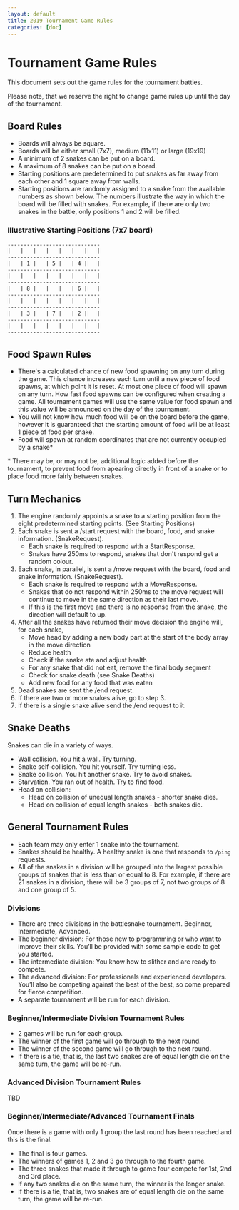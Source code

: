 ```yaml
---
layout: default
title: 2019 Tournament Game Rules
categories: [doc]
---
```


# Tournament Game Rules

This document sets out the game rules for the tournament battles.

Please note, that we reserve the right to change game rules up until the day of the tournament.

## Board Rules

- Boards will always be square.
- Boards will be either small (7x7), medium (11x11) or large (19x19)
- A minimum of 2 snakes can be put on a board.
- A maximum of 8 snakes can be put on a board.
- Starting positions are predetermined to put snakes as far away from each other and 1 square away from walls.
- Starting positions are randomly assigned to a snake from the available numbers as shown below.  The numbers illustrate the way in which the board will be filled with snakes.  For example, if there are only two snakes in the battle, only positions 1 and 2 will be filled.

### Illustrative Starting Positions (7x7 board)

```
-----------------------------
|   |   |   |   |   |   |   |
-----------------------------
|   | 1 |   | 5 |   | 4 |   |
-----------------------------
|   |   |   |   |   |   |   |
-----------------------------
|   | 8 |   |   |   | 6 |   |
-----------------------------
|   |   |   |   |   |   |   |
-----------------------------
|   | 3 |   | 7 |   | 2 |   |
-----------------------------
|   |   |   |   |   |   |   |
-----------------------------
```

## Food Spawn Rules

- There's a calculated chance of new food spawning on any turn during the game.  This chance increases each turn until a new piece of food spawns, at which point it is reset. At most one piece of food will spawn on any turn.  How fast food spawns can be configured when creating a game.  All tournament games will use the same value for food spawn and this value will be announced on the day of the tournament.
- You will not know how much food will be on the board before the game, however it is guaranteed that the starting amount of food will be at least 1 piece of food per snake.
- Food will spawn at random coordinates that are not currently occupied by a snake*

\* There may be, or may not be, additional logic added before the tournament, to prevent food from apearing directly in front of a snake or to place food more fairly between snakes.

## Turn Mechanics

1. The engine randomly appoints a snake to a starting position from the eight predetermined starting points.  (See Starting Positions)
1. Each snake is sent a /start request with the board, food, and snake information. (SnakeRequest).
   - Each snake is required to respond with a StartResponse.
   - Snakes have 250ms to respond, snakes that don't respond get a random colour.
1. Each snake, in parallel, is sent a /move request with the board, food and snake information. (SnakeRequest).
   - Each snake is required to respond with a MoveResponse.
   - Snakes that do not respond within 250ms to the move request will continue to move in the same direction as their last move.
   - If this is the first move and there is no response from the snake, the direction will default to up.
1. After all the snakes have returned their move decision the engine will, for each snake,
   - Move head by adding a new body part at the start of the body array in the move direction
   - Reduce health
   - Check if the snake ate and adjust health
   - For any snake that did not eat, remove the final body segment
   - Check for snake death (see Snake Deaths)
   - Add new food for any food that was eaten
1. Dead snakes are sent the /end request.
1. If there are two or more snakes alive, go to step 3.
1. If there is a single snake alive send the /end request to it.

## Snake Deaths

Snakes can die in a variety of ways.

- Wall collision. You hit a wall.  Try turning.
- Snake self-collision. You hit yourself. Try turning less.
- Snake collision. You hit another snake.  Try to avoid snakes.
- Starvation.  You ran out of health.  Try to find food.
- Head on collision:
  - Head on collision of unequal length snakes - shorter snake dies.
  - Head on collision of equal length snakes - both snakes die.

## General Tournament Rules

- Each team may only enter 1 snake into the tournament.
- Snakes should be healthy.  A healthy snake is one that responds to `/ping` requests.
- All of the snakes in a division will be grouped into the largest possible groups of snakes that is less than or equal to 8. For example, if there are 21 snakes in a division, there will be 3 groups of 7, not two groups of 8 and one group of 5.

### Divisions

- There are three divisions in the battlesnake tournament.  Beginner, Intermediate, Advanced.
- The beginner division: For those new to programming or who want to improve their skills. You’ll be provided with some sample code to get you started.
- The intermediate division: You know how to slither and are ready to compete.
- The advanced division: For professionals and experienced developers. You’ll also be competing against the best of the best, so come prepared for fierce competition.
- A separate tournament will be run for each division.

### Beginner/Intermediate Division Tournament Rules

- 2 games will be run for each group.
- The winner of the first game will go through to the next round.
- The winner of the second game will go through to the next round.
- If there is a tie, that is, the last two snakes are of equal length die on the same turn, the game will be re-run.

### Advanced Division Tournament Rules

TBD

### Beginner/Intermediate/Advanced Tournament Finals

Once there is a game with only 1 group the last round has been reached and this is the final.

- The final is four games.
- The winners of games 1, 2 and 3 go through to the fourth game.
- The three snakes that made it through to game four compete for 1st, 2nd and 3rd place.
- If any two snakes die on the same turn, the winner is the longer snake.
- If there is a tie, that is, two snakes are of equal length die on the same turn, the game will be re-run.
